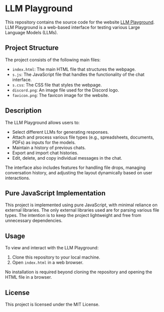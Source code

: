 # LLM Playground

This repository contains the source code for the website [LLM Playground](https://llmplayground.net). LLM Playground is a web-based interface for testing various Large Language Models (LLMs).

## Project Structure

The project consists of the following main files:

- `index.html`: The main HTML file that structures the webpage.
- `s.js`: The JavaScript file that handles the functionality of the chat interface.
- `s.css`: The CSS file that styles the webpage.
- `discord.png`: An image file used for the Discord logo.
- `favicon.png`: The favicon image for the website.

## Description

The LLM Playground allows users to:

- Select different LLMs for generating responses.
- Attach and process various file types (e.g., spreadsheets, documents, PDFs) as inputs for the models.
- Maintain a history of previous chats.
- Export and import chat histories.
- Edit, delete, and copy individual messages in the chat.

The interface also includes features for handling file drops, managing conversation history, and adjusting the layout dynamically based on user interactions.

## Pure JavaScript Implementation

This project is implemented using pure JavaScript, with minimal reliance on external libraries. The only external libraries used are for parsing various file types. The intention is to keep the project lightweight and free from unnecessary dependencies.

## Usage

To view and interact with the LLM Playground:

1. Clone this repository to your local machine.
2. Open `index.html` in a web browser.

No installation is required beyond cloning the repository and opening the HTML file in a browser.

## License

This project is licensed under the MIT License.